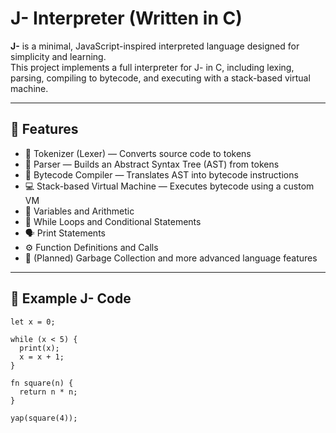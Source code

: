# J- Interpreter (Written in C)

**J-** is a minimal, JavaScript-inspired interpreted language designed for simplicity and learning.  
This project implements a full interpreter for J- in C, including lexing, parsing, compiling to bytecode, and executing with a stack-based virtual machine.

---

## 🔧 Features

- 📄 Tokenizer (Lexer) — Converts source code to tokens  
- 🌲 Parser — Builds an Abstract Syntax Tree (AST) from tokens  
- 🧠 Bytecode Compiler — Translates AST into bytecode instructions  
- 💻 Stack-based Virtual Machine — Executes bytecode using a custom VM  
- 🧠 Variables and Arithmetic  
- 🔁 While Loops and Conditional Statements  
- 🗣️ Print Statements  
- ⚙️ Function Definitions and Calls  
- 🚧 (Planned) Garbage Collection and more advanced language features

---

## 📄 Example J- Code

```jminus
let x = 0;

while (x < 5) {
  print(x);
  x = x + 1;
}

fn square(n) {
  return n * n;
}

yap(square(4));
